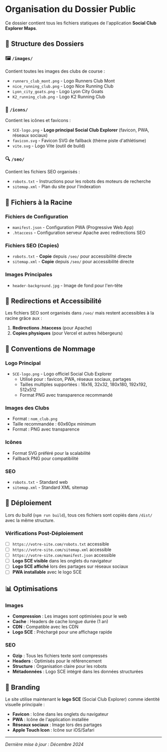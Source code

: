 # Organisation du Dossier Public

Ce dossier contient tous les fichiers statiques de l'application **Social Club Explorer Maps**.

## 📁 Structure des Dossiers

### 🖼️ `/images/`
Contient toutes les images des clubs de course :
- `runners_club_mont.png` - Logo Runners Club Mont
- `nice_running_club.png` - Logo Nice Running Club  
- `Lyon_city_goats.png` - Logo Lyon City Goats
- `K2_running_club.png` - Logo K2 Running Club

### 🎨 `/icons/`
Contient les icônes et favicons :
- `SCE-logo.png` - **Logo principal Social Club Explorer** (favicon, PWA, réseaux sociaux)
- `favicon.svg` - Favicon SVG de fallback (thème piste d'athlétisme)
- `vite.svg` - Logo Vite (outil de build)

### 🔍 `/seo/`
Contient les fichiers SEO organisés :
- `robots.txt` - Instructions pour les robots des moteurs de recherche
- `sitemap.xml` - Plan du site pour l'indexation

## 📄 Fichiers à la Racine

### Fichiers de Configuration
- `manifest.json` - Configuration PWA (Progressive Web App)
- `.htaccess` - Configuration serveur Apache avec redirections SEO

### Fichiers SEO (Copies)
- `robots.txt` - **Copie** depuis `/seo/` pour accessibilité directe
- `sitemap.xml` - **Copie** depuis `/seo/` pour accessibilité directe

### Images Principales
- `header-background.jpg` - Image de fond pour l'en-tête

## 🔄 Redirections et Accessibilité

Les fichiers SEO sont organisés dans `/seo/` mais restent accessibles à la racine grâce aux :

1. **Redirections .htaccess** (pour Apache)
2. **Copies physiques** (pour Vercel et autres hébergeurs)

## 📝 Conventions de Nommage

### Logo Principal
- `SCE-logo.png` - Logo officiel Social Club Explorer
  - Utilisé pour : favicon, PWA, réseaux sociaux, partages
  - Tailles multiples supportées : 16x16, 32x32, 180x180, 192x192, 512x512
  - Format PNG avec transparence recommandé

### Images des Clubs
- Format : `nom_club.png`
- Taille recommandée : 60x60px minimum
- Format : PNG avec transparence

### Icônes
- Format SVG préféré pour la scalabilité
- Fallback PNG pour compatibilité

### SEO
- `robots.txt` - Standard web
- `sitemap.xml` - Standard XML sitemap

## 🚀 Déploiement

Lors du build (`npm run build`), tous ces fichiers sont copiés dans `/dist/` avec la même structure.

### Vérifications Post-Déploiement
- [ ] `https://votre-site.com/robots.txt` accessible
- [ ] `https://votre-site.com/sitemap.xml` accessible  
- [ ] `https://votre-site.com/manifest.json` accessible
- [ ] **Logo SCE visible** dans les onglets du navigateur
- [ ] **Logo SCE affiché** lors des partages sur réseaux sociaux
- [ ] **PWA installable** avec le logo SCE

## 📊 Optimisations

### Images
- **Compression** : Les images sont optimisées pour le web
- **Cache** : Headers de cache longue durée (1 an)
- **CDN** : Compatible avec les CDN
- **Logo SCE** : Préchargé pour une affichage rapide

### SEO
- **Gzip** : Tous les fichiers texte sont compressés
- **Headers** : Optimisés pour le référencement
- **Structure** : Organisation claire pour les robots
- **Métadonnées** : Logo SCE intégré dans les données structurées

## 🎨 Branding

Le site utilise maintenant le **logo SCE** (Social Club Explorer) comme identité visuelle principale :
- **Favicon** : Icône dans les onglets du navigateur
- **PWA** : Icône de l'application installée
- **Réseaux sociaux** : Image lors des partages
- **Apple Touch Icon** : Icône sur iOS/Safari

---

*Dernière mise à jour : Décembre 2024* 